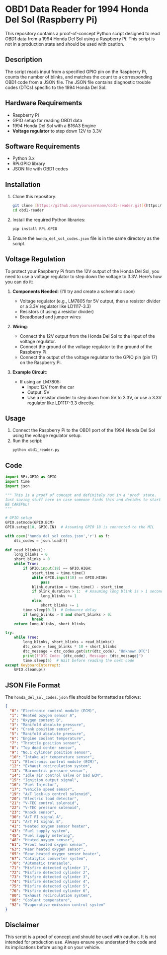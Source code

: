 # OBD1 Data Reader for 1994 Honda Del Sol (Raspberry Pi)

This repository contains a proof-of-concept Python script designed to read OBD1 data from a 1994 Honda Del Sol using a Raspberry Pi. This script is not in a production state and should be used with caution.

## Description

The script reads input from a specified GPIO pin on the Raspberry Pi, counts the number of blinks, and matches the count to a corresponding OBD1 code from a JSON file. The JSON file contains diagnostic trouble codes (DTCs) specific to the 1994 Honda Del Sol.

## Hardware Requirements

- Raspberry Pi
- GPIO setup for reading OBD1 data
- 1994 Honda Del Sol with a B16A3 Engine
- **Voltage regulator** to step down 12V to 3.3V

## Software Requirements

- Python 3.x
- RPi.GPIO library
- JSON file with OBD1 codes

## Installation

1. Clone this repository:
    ```bash
    git clone [https://github.com/yourusername/obd1-reader.git](https://github.com/sigmaenigma/odb1-honda-del-sol.git)
    cd obd1-reader
    ```

2. Install the required Python libraries:
    ```bash
    pip install RPi.GPIO
    ```

3. Ensure the `honda_del_sol_codes.json` file is in the same directory as the script.

## Voltage Regulation

To protect your Raspberry Pi from the 12V output of the Honda Del Sol, you need to use a voltage regulator to step down the voltage to 3.3V. Here’s how you can do it:

1. **Components Needed**: (I'll try and create a schematic soon)
    - Voltage regulator (e.g., LM7805 for 5V output, then a resistor divider or a 3.3V regulator like LD1117-3.3)
    - Resistors (if using a resistor divider)
    - Breadboard and jumper wires

3. **Wiring**:
    - Connect the 12V output from the Honda Del Sol to the input of the voltage regulator.
    - Connect the ground of the voltage regulator to the ground of the Raspberry Pi.
    - Connect the output of the voltage regulator to the GPIO pin (pin 17) on the Raspberry Pi.

4. **Example Circuit**:
    - If using an LM7805:
        - Input: 12V from the car
        - Output: 5V
        - Use a resistor divider to step down from 5V to 3.3V, or use a 3.3V regulator like LD1117-3.3 directly.

## Usage

1. Connect the Raspberry Pi to the OBD1 port of the 1994 Honda Del Sol using the voltage regulator setup.
2. Run the script:
    ```bash
    python obd1_reader.py
    ```

## Code

```python
import RPi.GPIO as GPIO
import time
import json

""" This is a proof of concept and definitely not in a 'prod' state. 
Just saving stuff here in case someone finds this and decides to start using it. 
BE CAREFUL! 
"""

# GPIO setup
GPIO.setmode(GPIO.BCM)
GPIO.setup(18, GPIO.IN)  # Assuming GPIO 18 is connected to the MIL

with open('honda_del_sol_codes.json','r') as f:
    dtc_codes = json.load(f)
    
def read_blinks():
    long_blinks = 0
    short_blinks = 0
    while True:
        if GPIO.input(18) == GPIO.HIGH:
            start_time = time.time()
            while GPIO.input(18) == GPIO.HIGH:
                pass
            blink_duration = time.time() - start_time
            if blink_duration > 1:  # Assuming long blink is > 1 second
                long_blinks += 1
            else:
                short_blinks += 1
        time.sleep(0.1)  # Debounce delay
        if long_blinks > 0 and short_blinks > 0:
            break
    return long_blinks, short_blinks

try:
    while True:
        long_blinks, short_blinks = read_blinks()
        dtc_code = long_blinks * 10 + short_blinks
        dtc_message = dtc_codes.get(str(dtc_code), "Unknown DTC")
        print(f"DTC Code: {dtc_code}, Message: {dtc_message}")
        time.sleep(5)  # Wait before reading the next code
except KeyboardInterrupt:
    GPIO.cleanup()
```

## JSON File Format

The `honda_del_sol_codes.json` file should be formatted as follows:

```json
{
  "0": "Electronic control module (ECM)",
  "1": "Heated oxygen sensor A",
  "2": "Oxygen content B",
  "3": "Manifold absolute pressure",
  "4": "Crank position sensor",
  "5": "Manifold absolute pressure",
  "6": "Engine coolant temperature",
  "7": "Throttle position sensor",
  "8": "Top dead center sensor",
  "9": "No.1 cylinder position sensor",
  "10": "Intake air temperature sensor",
  "11": "Electronic control module (ECM)",
  "12": "Exhaust recirculation system",
  "13": "Barometric pressure sensor",
  "14": "Idle air control valve or bad ECM",
  "15": "Ignition output signal",
  "16": "Fuel Injector",
  "17": "Vehicle speed sensor",
  "19": "A/T lock-up control solenoid",
  "20": "Electric load detector",
  "21": "V-TEC control solenoid",
  "22": "V-TEC pressure solenoid",
  "23": "Knock sensor",
  "30": "A/T FI signal A",
  "31": "A/T FI signal B",
  "41": "Heated oxygen sensor heater",
  "43": "Fuel supply system",
  "45": "Fuel supply metering",
  "48": "Heated oxygen sensor",
  "61": "Front heated oxygen sensor",
  "63": "Rear heated oxygen sensor",
  "65": "Rear heated oxygen sensor heater",
  "67": "Catalytic converter system",
  "70": "Automatic transaxle",
  "71": "Misfire detected cylinder 1",
  "72": "Misfire detected cylinder 2",
  "73": "Misfire detected cylinder 3",
  "74": "Misfire detected cylinder 4",
  "75": "Misfire detected cylinder 5",
  "76": "Misfire detected cylinder 6",
  "80": "Exhaust recirculation system",
  "86": "Coolant temperature",
  "92": "Evaporative emission control system"
}
```

## Disclaimer

This script is a proof of concept and should be used with caution. It is not intended for production use. Always ensure you understand the code and its implications before using it on your vehicle.
